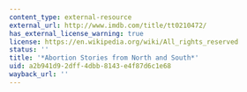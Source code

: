 ```yaml
---
content_type: external-resource
external_url: http://www.imdb.com/title/tt0210472/
has_external_license_warning: true
license: https://en.wikipedia.org/wiki/All_rights_reserved
status: ''
title: '*Abortion Stories from North and South*'
uid: a2b941d9-2dff-4dbb-8143-e4f87d6c1e68
wayback_url: ''
---
```

